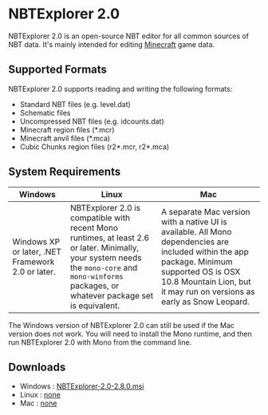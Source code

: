 # NBTExplorer 2.0

NBTExplorer 2.0 is an open-source NBT editor for all common sources of NBT data.  It's mainly intended for editing [Minecraft](https://www.minecraft.net) game data.

## Supported Formats

NBTExplorer 2.0 supports reading and writing the following formats:

* Standard NBT files (e.g. level.dat)
* Schematic files
* Uncompressed NBT files (e.g. idcounts.dat)
* Minecraft region files (*.mcr)
* Minecraft anvil files (*.mca)
* Cubic Chunks region files (r2*.mcr, r2*.mca)

## System Requirements

| Windows                                           | Linux                                             | Mac                                               |
|---------------------------------------------------|---------------------------------------------------|---------------------------------------------------|
| Windows XP or later, .NET Framework 2.0 or later. | NBTExplorer 2.0 is compatible with recent Mono runtimes, at least 2.6 or later. Minimally, your system needs the `mono-core` and `mono-winforms` packages, or whatever package set is equivalent.  | A separate Mac version with a native UI is available.  All Mono dependencies are included within the app package. Minimum supported OS is OSX 10.8 Mountain Lion, but it may run on versions as early as Snow Leopard. |

The Windows version of NBTExplorer 2.0 can still be used if the Mac version does not work.  You will need to install the
Mono runtime, and then run NBTExplorer 2.0 with Mono from the command line.

## Downloads
* Windows : [NBTExplorer-2.0-2.8.0.msi](https://github.com/foxypiratecove37350/NBTExplorer-2.0/releases/download/v2.8.0-win/NBTExplorer-2.0-2.8.0.msi)
* Linux : [none](https://github.com/foxypiratecove37350/NBTExplorer-2.0)
* Mac : [none](https://github.com/foxypiratecove37350/NBTExplorer-2.0)
